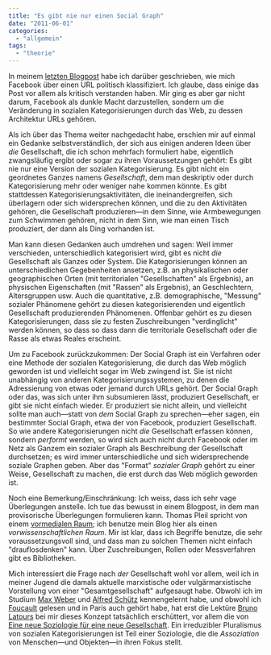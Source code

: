 ```yaml
---
title: "Es gibt nie nur einen Social Graph"
date: "2011-06-01"
categories: 
  - "allgemein"
tags: 
  - "theorie"
---
```


In meinem [letzten Blogpost](http://heinz.typepad.com/lostandfound/2011/05/facebook-klassifiziert-mich-politisch.html "Facebook klassifiziert mich politisch - Lost and Found") habe ich darüber geschrieben, wie mich Facebook über einen URL politisch klassifiziert. Ich glaube, dass einige das Post vor allem als kritisch verstanden haben. Mir ging es aber gar nicht darum, Facebook als dunkle Macht darzustellen, sondern um die Veränderung in sozialen Kategorisierungen durch das Web, zu dessen Architektur URLs gehören.

Als ich über das Thema weiter nachgedacht habe, erschien mir auf einmal ein Gedanke selbstverständlich, der sich aus einigen anderen Ideen über _die_ Gesellschaft, die ich schon mehrfach formuliert habe, eigentlich zwangsläufig ergibt oder sogar zu ihren Voraussetzungen gehört: Es gibt nie nur eine Version der sozialen Kategorisierung. Es gibt nicht ein geordnetes Ganzes namens _Gesellschaft_, dem man deskriptiv oder durch Kategorisierung mehr oder weniger nahe kommen könnte. Es gibt stattdessen Kategorisierungsaktivitäten, die ineinandergreifen, sich überlagern oder sich widersprechen können, und die zu den Aktivitäten gehören, die Gesellschaft produzieren—in dem Sinne, wie Armbewegungen zum Schwimmen gehören, nicht in dem Sinn, wie man einen Tisch produziert, der dann als Ding vorhanden ist.

Man kann diesen Gedanken auch umdrehen und sagen: Weil immer verschieden, unterschiedlich kategorisiert wird, gibt es nicht _die_ Gesellschaft als Ganzes oder System. Die Kategorisierungen können an unterschiedlichen Gegebenheiten ansetzen, z.B. an physikalischen oder geographischen Orten (mit territorialen "Gesellschaften" als Ergebnis), an physischen Eigenschaften (mit "Rassen" als Ergebnis), an Geschlechtern, Altersgruppen usw. Auch die quantitative, z.B. demographische, "Messung" sozialer Phänomene gehört zu diesen kategorisierenden und eigentlich Gesellschaft produzierenden Phänomenen. Offenbar gehört es zu diesen Kategorisierungen, dass sie zu festen Zuschreibungen "verdinglicht" werden können, so dass so dass dann die territoriale Gesellschaft oder die Rasse als etwas Reales erscheint.

Um zu Facebook zurückzukommen: Der Social Graph ist ein Verfahren oder eine Methode der sozialen Kategorisierung, die durch das Web möglich geworden ist und vielleicht sogar im Web zwingend ist. Sie ist nicht unabhängig von anderen Kategorisierungssystemen, zu denen die Adressierung von etwas oder jemand durch URLs gehört. Der Social Graph oder das, was sich unter ihm subsumieren lässt, produziert Gesellschaft, er gibt sie nicht einfach wieder. Er produziert sie nicht allein, und vielleicht sollte man auch—statt von _dem_ Social Graph zu sprechen—eher sagen, ein bestimmter Social Graph, etwa der von Facebook, produziert Gesellschaft. So wie andere Kategorisierungen nicht _die_ Gesellschaft erfassen können, sondern _performt_ werden, so wird sich auch nicht durch Facebook oder im Netz als Ganzem ein sozialer Graph als Beschreibung der Gesellschaft durchsetzen; es wird immer unterschiedliche und sich widersprechende soziale Graphen geben. Aber das "Format" _sozialer Graph_ gehört zu einer Weise, Gesellschaft zu machen, die erst durch das Web möglich geworden ist.

Noch eine Bemerkung/Einschränkung: Ich weiss, dass ich sehr vage Überlegungen anstelle. Ich tue das bewusst in einem Blogpost, in dem man provisorische Überlegungen formulieren kann. Thomas Pleil spricht von einem [vormedialen Raum](http://thomaspleil.wordpress.com/2010/10/11/offentlichkeit-im-wandel-vormedialer-raum/ "Öffentlichkeit im Wandel: Überlegungen zum vormedialen Raum | Das Textdepot"); ich benutze mein Blog hier als einen _vorwissenschaftlichen Raum_. Mir ist klar, dass ich Begriffe benutze, die sehr voraussetzungsvoll sind, und dass man zu solchen Themen nicht einfach "drauflosdenken" kann. Über Zuschreibungen, Rollen oder Messverfahren gibt es Bibliotheken.

Mich interessiert die Frage nach _der_ Gesellschaft wohl vor allem, weil ich in meiner Jugend die damals aktuelle marxistische oder vulgärmarxistische Vorstellung von einer "Gesamtgesellschaft" aufgesaugt habe. Obwohl ich im Studium [Max Weber](http://en.wikipedia.org/wiki/Max_Weber "Max Weber - Wikipedia, the free encyclopedia") und [Alfred Schütz](http://en.wikipedia.org/wiki/Alfred_Sch%C3%BCtz "Alfred Schütz - Wikipedia, the free encyclopedia") kennengelernt habe, und obwohl ich [Foucault](http://foucault.info/ "Michel Foucault, info.") gelesen und in Paris auch gehört habe, hat erst die Lektüre [Bruno Latours](http://www.bruno-latour.fr/ "Site Web de Bruno Latour | Bruno Latour's Web Site") bei mir dieses Konzept tatsächlich erschüttert, vor allem die von [Eine neue Soziologie für eine neue Gesellschaft](http://www.suhrkamp.de/buecher/eine_neue_soziologie_fuer_eine_neue_gesellschaft-bruno_latour_29567.html "Eine neue Soziologie für eine neue Gesellschaft von Bruno Latour - Suhrkamp Insel Bücher Buchdetail"). Ein irreduzibler Pluralismus von sozialen Kategorisierungen ist Teil einer Soziologie, die die _Assoziation_ von Menschen—und Objekten—in ihren Fokus stellt.
